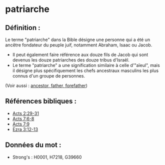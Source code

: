 # patriarche

## Définition :

Le terme "patriarche" dans la Bible désigne une personne qui a été un ancêtre fondateur du peuple juif, notamment Abraham, Isaac ou Jacob.

* Il peut également faire référence aux douze fils de Jacob qui sont devenus les douze patriarches des douze tribus d'Israël.
* Le terme "patriarche" a une signification similaire à celle d'"aïeul", mais il désigne plus spécifiquement les chefs ancestraux masculins les plus connus d'un groupe de personnes.

(Voir aussi : [ancestor, father, forefather](../other/father.md))

## Références bibliques :

* [Acts 2:29-31](rc://en/tn/help/act/02/29)
* [Acts 7:6-8](rc://en/tn/help/act/07/06)
* [Acts 7:9](rc://en/tn/help/act/07/09)
* [Ezra 3:12-13](rc://en/tn/help/ezr/03/12)

## Données du mot :

* Strong's : H0001, H7218, G39660
